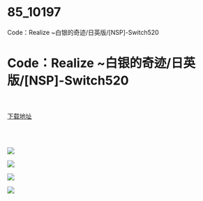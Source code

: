 # 85_10197
Code：Realize ~白银的奇迹/日英版/[NSP]-Switch520
# Code：Realize ~白银的奇迹/日英版/[NSP]-Switch520
 <br/></br>
[下载地址](https://www.switch520.cc/article/10197 "下载地址")
<br/></br>

<p>&nbsp;</p>
<p><strong><img src="https://www.switch520.cc/muke_img/upload_art_editor_20210304-1_49b60ba3732882be14b783d2d36b613e.jpg"></strong></p>
<p><strong><img src="https://www.switch520.cc/muke_img/upload_art_editor_20210304-1_b85892788b7e4d3d8b4832bba0efc9ec.jpg"></strong></p>
<p><strong><img src="https://www.switch520.cc/muke_img/upload_art_editor_20210304-1_90feed140199980f3f201ab572db9d37.jpg"></strong></p>
<p><strong><img src="https://www.switch520.cc/muke_img/upload_art_editor_20210304-1_df0097378dba95010cdafaa2b10d9eee.jpg"></strong></p>
<p><strong>&nbsp;</strong></p>
